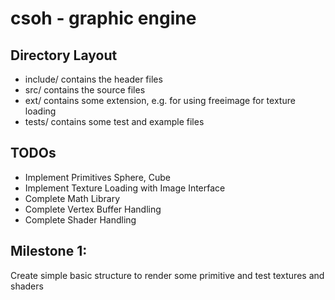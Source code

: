 csoh - graphic engine
=========================================

Directory Layout
-----------------
* include/ contains the header files
* src/ contains the source files
* ext/ contains some extension, e.g. for using freeimage for texture loading
* tests/ contains some test and example files

TODOs
--------------
* Implement Primitives Sphere, Cube
* Implement Texture Loading with Image Interface
* Complete Math Library
* Complete Vertex Buffer Handling
* Complete Shader Handling


Milestone 1:
---------------
Create simple basic structure to render some primitive and test textures and shaders


